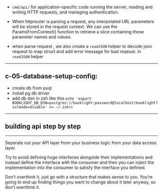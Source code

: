 - `cmd/api/` for application-specific code running the server, reading and writing HTTP requests, and managing authentication.

- When httprouter is parsing a request, any interpolated URL parameters will be
  stored in the request context. We can use the ParamsFromContext() function to
  retrieve a slice containing these parameter names and values.

- when parse request , we also create a `readJSON` helper to decode json request to map struct and add error message for bad reqeust. in `readJSON` helper

---

## c-05-database-setup-config:

- create db from psql
- install pg db driver
- add db dsn in zsh like this
  `echo 'export BOOKLIGHT_DB_DSN=postgres://booklight:password@localhost/booklight?sslmode=disable' >> ~/.zshrc`

---

## building api step by step

---

Separate out your API layer from your business logic from your data access layer.

Try to avoid defining huge interfaces alongside their implementations and instead define the interface with the consumer and then you can inject the implementation into the consumer to satisfy the interface you defined.

Don’t overthink it, just go with a structure that makes sense to you. You’re going to end up finding things you want to change about it later anyway, so don’t overthink it.
